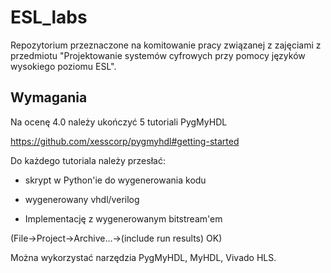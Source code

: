 # ESL_labs
Repozytorium przeznaczone na komitowanie pracy związanej z zajęciami z przedmiotu "Projektowanie systemów cyfrowych przy pomocy języków wysokiego poziomu ESL".

## Wymagania
Na ocenę 4.0 należy ukończyć 5 tutoriali PygMyHDL 

https://github.com/xesscorp/pygmyhdl#getting-started

Do każdego tutoriala należy przesłać:

- skrypt w Python'ie do wygenerowania kodu

- wygenerowany vhdl/verilog

- Implementację z wygenerowanym bitstream'em 

(File->Project->Archive...->(include run results) OK)

Można wykorzystać narzędzia PygMyHDL, MyHDL, Vivado HLS.
